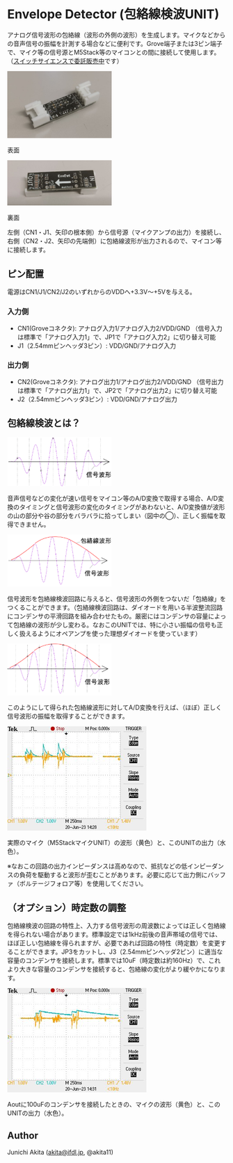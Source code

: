 # Envelope Detector (包絡線検波UNIT)

アナログ信号波形の包絡線（波形の外側の波形）を生成します。マイクなどからの音声信号の振幅を計測する場合などに便利です。Grove端子または3ピン端子で、マイク等の信号源とM5Stack等のマイコンとの間に接続して使用します。（[スイッチサイエンスで委託販売中](https://www.switch-science.com/products/9043)です）

<img src="https://github.com/akita11/EnvDetUNIT/blob/main/EnvDet1.jpg" width="240px">

表面

<img src="https://github.com/akita11/EnvDetUNIT/blob/main/EnvDet2.jpg" width="240px">

裏面

左側（CN1・J1、矢印の根本側）から信号源（マイクアンプの出力）を接続し、右側（CN2・J2、矢印の先端側）に包絡線波形が出力されるので、マイコン等に接続します。

## ピン配置

電源はCN1/J1/CN2/J2のいずれからのVDDへ+3.3V〜+5Vを与える。

### 入力側

- CN1(Groveコネクタ): アナログ入力1/アナログ入力2/VDD/GND （信号入力は標準で「アナログ入力1」で、JP1で「アナログ入力2」に切り替え可能
- J1（2.54mmピンヘッダ3ピン）: VDD/GND/アナログ入力

### 出力側

- CN2(Groveコネクタ): アナログ出力1/アナログ出力2/VDD/GND （信号出力は標準で「アナログ出力1」で、JP2で「アナログ出力2」に切り替え可能
- J2（2.54mmピンヘッダ3ピン）: VDD/GND/アナログ出力


## 包絡線検波とは？

<img src="https://github.com/akita11/EnvDetUNIT/blob/main/wave1.png" width="240px">

音声信号などの変化が速い信号をマイコン等のA/D変換で取得する場合、A/D変換のタイミングと信号波形の変化のタイミングがあわないと、A/D変換値が波形の山の部分や谷の部分をバラバラに拾ってしまい（図中の◯）、正しく振幅を取得できません。


<img src="https://github.com/akita11/EnvDetUNIT/blob/main/EnvDet_wave.png" width="240px">

信号波形を包絡線検波回路に与えると、信号波形の外側をつないだ「包絡線」をつくることができます。（包絡線検波回路は、ダイオードを用いる半波整流回路にコンデンサの平滑回路を組み合わせたもの。厳密にはコンデンサの容量によって包絡線の波形が少し変わる。なおこのUNITでは、特に小さい振幅の信号も正しく扱えるようにオペアンプを使った理想ダイオードを使っています）

<img src="https://github.com/akita11/EnvDetUNIT/blob/main/wave2.png" width="240px">

このようにして得られた包絡線波形に対してA/D変換を行えば、（ほぼ）正しく信号波形の振幅を取得することができます。

<img src="https://github.com/akita11/EnvDetUNIT/blob/main/measured_wave1.jpg">

実際のマイク（M5StackマイクUNIT）の波形（黄色）と、このUNITの出力（水色）。

※なおこの回路の出力インピーダンスは高めなので、抵抗などの低インピーダンスの負荷を駆動すると波形が歪むことがあります。必要に応じて出力側にバッファ（ボルテージフォロア等）を使用してください。

## （オプション）時定数の調整

包絡線検波の回路の特性上、入力する信号波形の周波数によっては正しく包絡線を得られない場合があります。標準設定では1kHz前後の音声帯域の信号では、ほぼ正しい包絡線を得られますが、必要であれば回路の特性（時定数）を変更することができます。JP3をカットし、J3（2.54mmピンヘッダ2ピン）に適当な容量のコンデンサを接続します。標準では10uF（時定数は約160Hz）で、これより大きな容量のコンデンサを接続すると、包絡線の変化がより緩やかになります。

<img src="https://github.com/akita11/EnvDetUNIT/blob/main/measured_wave2.jpg">

Aoutに100uFのコンデンサを接続したときの、マイクの波形（黄色）と、このUNITの出力（水色）。


## Author

Junichi Akita (akita@ifdl.jp, @akita11)
